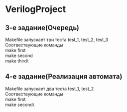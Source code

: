 # VerilogProject
## 3-е задание(Очередь)
Makefile запускает три теста test_1, test_2, test_3\
Соотвествующие команды\
make first\
make second\
make third\
## 4-е задание(Реализация автомата) 
Makefile запускает два теста test_1, test_2\
Соотвествующие команды\
make first\
make second\

